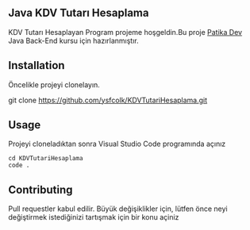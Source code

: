 ## Java KDV Tutarı Hesaplama

KDV Tutarı Hesaplayan Program projeme hoşgeldin.Bu proje [Patika Dev](www.patika.dev) Java Back-End kursu için hazırlanmıştır.

## **Installation**

Öncelikle projeyi clonelayın.

git clone https://github.com/ysfcolk/KDVTutariHesaplama.git

## **Usage**

Projeyi cloneladıktan sonra Visual Studio Code programında açınız

``` 
cd KDVTutariHesaplama
code .
``` 
## **Contributing**

Pull requestler kabul edilir. Büyük değişiklikler için, lütfen önce neyi değiştirmek istediğinizi tartışmak için bir konu açiniz
